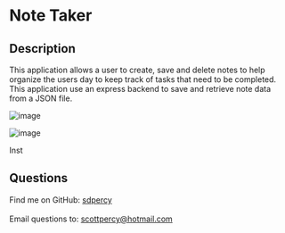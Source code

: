 # Note Taker 

## Description
This application allows a user to create, save and delete notes to help organize the users day to keep track of tasks that need to be completed. This application use an express backend to save and retrieve note data from a JSON file.

![image](https://user-images.githubusercontent.com/78440638/124166601-9fb2e280-da7d-11eb-81c7-1d07e5e1e8c2.png)

![image](https://user-images.githubusercontent.com/78440638/124166654-ae999500-da7d-11eb-9a24-1804e1ac7c42.png)

Inst

 ## Questions

  Find me on GitHub: [sdpercy](https://github.com/sdpercy)<br />
  <br />
  Email questions to: scottpercy@hotmail.com<br />
